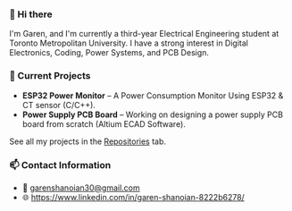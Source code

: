 ### 👋 Hi there 

I'm Garen, and I'm currently a third-year Electrical Engineering student at Toronto Metropolitan University. I have a strong interest in Digital Electronics, Coding, Power Systems, and PCB Design. 

### 🔧 Current Projects
- **ESP32 Power Monitor** – A Power Consumption Monitor Using ESP32 & CT sensor (C/C++).
- **Power Supply PCB Board** – Working on designing a power supply PCB board from scratch (Altium ECAD Software).

See all my projects in the [Repositories](https://github.com/Gshano?tab=repositories) tab.

### 📫 Contact Information 
- 📧 garenshanoian30@gmail.com
- 🌐 https://www.linkedin.com/in/garen-shanoian-8222b6278/

